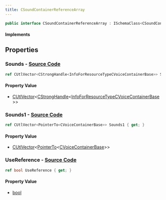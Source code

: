 ```yaml
---
title: CSoundContainerReferenceArray
---
```


```csharp
public interface CSoundContainerReferenceArray : ISchemaClass<CSoundContainerReferenceArray>, ISchemaField, ISchemaClass, INativeHandle
```

#### Implements

## Properties

### **Sounds** - [Source Code](https://github.com/swiftly-solution/swiftlys2/blob/main/managed/src/SwiftlyS2.Generated/Schemas/Interfaces/CSoundContainerReferenceArray.cs#L18)

```csharp
ref CUtlVector<CStrongHandle<InfoForResourceTypeCVoiceContainerBase>> Sounds { get; }
```

#### Property Value

- [CUtlVector](/docs/api/-1)<[CStrongHandle](/docs/api/shared/natives/cstronghandle-1)<[InfoForResourceTypeCVoiceContainerBase](/docs/api/shared/schemadefinitions/infoforresourcetypecvoicecontainerbase)>>

### **Sounds1** - [Source Code](https://github.com/swiftly-solution/swiftlys2/blob/main/managed/src/SwiftlyS2.Generated/Schemas/Interfaces/CSoundContainerReferenceArray.cs#L20)

```csharp
ref CUtlVector<PointerTo<CVoiceContainerBase>> Sounds1 { get; }
```

#### Property Value

- [CUtlVector](/docs/api/-1)<[PointerTo](/docs/api/shared/natives/pointerto-1)<[CVoiceContainerBase](/docs/api/shared/schemadefinitions/cvoicecontainerbase)>>

### **UseReference** - [Source Code](https://github.com/swiftly-solution/swiftlys2/blob/main/managed/src/SwiftlyS2.Generated/Schemas/Interfaces/CSoundContainerReferenceArray.cs#L16)

```csharp
ref bool UseReference { get; }
```

#### Property Value

- [bool](https://learn.microsoft.com/dotnet/api/system.boolean)

